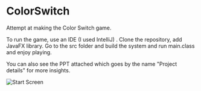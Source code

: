 # ColorSwitch
Attempt at making the Color Switch game.

To run the game, use an IDE (I used IntelliJ) . Clone the repository, add JavaFX library.
Go to the src folder and build the system and run main.class and enjoy playing.

You can also see the PPT attached which goes by the name "Project details" for more insights.

![Start Screen](https://user-images.githubusercontent.com/55702886/127219847-f61df394-79ab-4872-acfd-95a3eb98197e.png)
